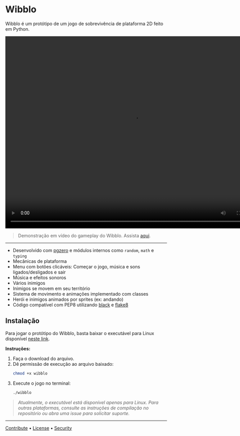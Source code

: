 # Wibblo

Wibblo é um protótipo de um jogo de sobrevivência de plataforma 2D feito em Python.

<video width="800" height="600" controls>
  <source src="docs/demo.mp4" type="video/mp4">
</video>

> Demonstração em vídeo do gameplay do Wibblo. Assista [aqui](docs/demo.mp4).

---

- Desenvolvido com [pgzero](https://github.com/pgzero/pgzero) e módulos internos como `random`, `math` e `typing`
- Mecânicas de plataforma
- Menu com botões clicáveis: Começar o jogo, música e sons ligados/desligados e sair
- Música e efeitos sonoros
- Vários inimigos
- Inimigos se movem em seu território
- Sistema de movimento e animações implementado com classes
- Herói e inimigos animados por sprites (ex: andando)
- Código compatível com PEP8 utilizando [black](https://github.com/psf/black) e [flake8](https://github.com/PyCQA/flake8)

## Instalação

Para jogar o protótipo do Wibblo, basta baixar o executável para Linux disponível [neste link](https://drive.google.com/file/d/1BbqR4G8TJpzmUQwI4AMJjN8NTN-iyCzA/view?usp=sharing).

**Instruções:**
1. Faça o download do arquivo.
2. Dê permissão de execução ao arquivo baixado:
   ```bash
   chmod +x wibblo
   ```
3. Execute o jogo no terminal:
   ```bash
   ./wibblo
   ```

> *Atualmente, o executável está disponível apenas para Linux. Para outras plataformas, consulte as instruções de compilação no repositório ou abra uma issue para solicitar suporte.*

---

[Contribute](./CONTRIBUTING.md) • [License](./LICENSE) • [Security](./SECURITY.md)
